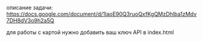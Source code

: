 описание задачи: https://docs.google.com/document/d/1laoE90Q3ruoQxfKgQMzDhlba1zMdv7DH8dV3o9h2a5Q

для работы с картой нужно добавить ваш ключ API в index.html
